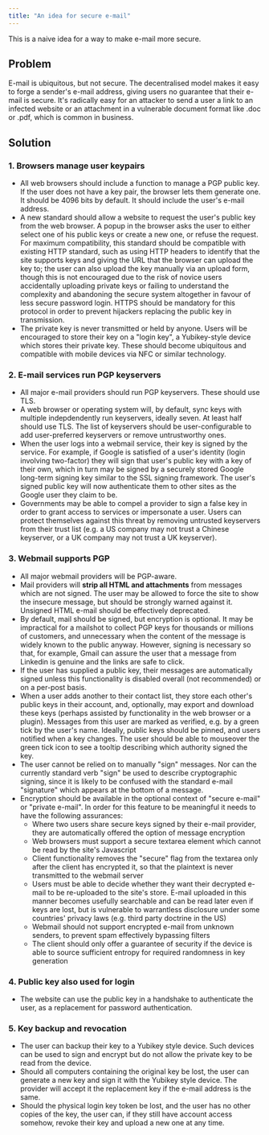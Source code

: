 ```yaml
---
title: "An idea for secure e-mail"
---
```


This is a naive idea for a way to make e-mail more secure.

## Problem

E-mail is ubiquitous, but not secure. The decentralised model makes it easy to
forge a sender's e-mail address, giving users no guarantee that their e-mail is
secure. It's radically easy for an attacker to send a user a link to an infected
website or an attachment in a vulnerable document format like .doc or .pdf,
which is common in business.

## Solution

### 1. Browsers manage user keypairs

* All web browsers should include a function to manage a PGP public key. If the
user does not have a key pair, the browser lets them generate one. It should be
4096 bits by default. It should include the user's e-mail address.
* A new standard should allow a website to request the user's public key from
the web browser. A popup in the browser asks the user to either select one of
his public keys or create a new one, or refuse the request. For maximum
compatibility, this standard should be compatible with existing HTTP standard,
such as using HTTP headers to identify that the site supports keys and giving
the URL that the browser can upload the key to; the user can also upload the key
manually via an upload form, though this is not encouraged due to the risk of
novice users accidentally uploading private keys or failing to understand the
complexity and abandoning the secure system altogether in favour of less secure
password login. HTTPS should be mandatory for this protocol in order to prevent
hijackers replacing the public key in transmission.
* The private key is never transmitted or held by anyone. Users will be
encouraged to store their key on a "login key", a Yubikey-style device which
stores their private key. These should become ubiquitous and compatible with
mobile devices via NFC or similar technology.

### 2. E-mail services run PGP keyservers

* All major e-mail providers should run PGP keyservers. These should use TLS.
* A web browser or operating system will, by default, sync keys with multiple
indepdendently run keyservers, ideally seven. At least half should use TLS. The
list of keyservers should be user-configurable to add user-preferred keyservers
or remove untrustworthy ones.
* When the user logs into a webmail service, their key is signed by the service.
For example, if Google is satisfied of a user's identity (login involving
two-factor) they will sign that user's public key with a key of their own, which
in turn may be signed by a securely stored Google long-term signing key similar
to the SSL signing framework. The user's signed public key will now authenticate
them to other sites as the Google user they claim to be.
* Governments may be able to compel a provider to sign a false key in order to
grant access to services or impersonate a user. Users can protect themselves
against this threat by removing untrusted keyservers from their trust list (e.g.
a US company may not trust a Chinese keyserver, or a UK company may not trust a
UK keyserver).

### 3. Webmail supports PGP

* All major webmail providers will be PGP-aware.
* Mail providers will __strip all HTML and attachments__ from messages which are
not signed. The user may be allowed to force the site to show the insecure
message, but should be strongly warned against it. Unsigned HTML e-mail should
be effectively deprecated.
* By default, mail should be signed, but encryption is optional. It may be
impractical for a mailshot to collect PGP keys for thousands or millions of
customers, and unnecessary when the content of the message is widely known to
the public anyway. However, signing is necessary so that, for example, Gmail can
assure the user that a message from Linkedin is genuine and the links are safe
to click.
* If the user has supplied a public key, their messages are automatically signed
unless this functionality is disabled overall (not recommended) or on a per-post
basis.
* When a user adds another to their contact list, they store each other's public
keys in their account, and, optionally, may export and download these keys
(perhaps assisted by functionality in the web browser or a plugin). Messages
from this user are marked as verified, e.g. by a green tick by the user's name.
Ideally, public keys should be pinned, and users notified when a key changes.
The user should be able to mouseover the green tick icon to see a tooltip
describing which authority signed the key.
* The user cannot be relied on to manually "sign" messages. Nor can the
currently standard verb "sign" be used to describe cryptographic signing, since
it is likely to be confused with the standard e-mail "signature" which appears
at the bottom of a message.
* Encryption should be available in the optional context of "secure e-mail" or
"private e-mail". In order for this feature to be meaningful it needs to have
the following assurances:
  * Where two users share secure keys signed by their e-mail provider, they are
  automatically offered the option of message encryption
  * Web browsers must support a secure textarea element which cannot be read by
  the site's Javascript
  * Client functionality removes the "secure" flag from the textarea only after
  the client has encrypted it, so that the plaintext is never transmitted to the
  webmail server
  * Users must be able to decide whether they want their decrypted e-mail to be
  re-uploaded to the site's store. E-mail uploaded in this manner becomes
  usefully searchable and can be read later even if keys are lost, but is
  vulnerable to warrantless disclosure under some countries' privacy laws (e.g.
  third party doctrine in the US)
  * Webmail should not support encrypted e-mail from unknown senders, to prevent
  spam effectively bypassing filters
  * The client should only offer a guarantee of security if the device is able
  to source sufficient entropy for required randomness in key generation

### 4. Public key also used for login

* The website can use the public key in a handshake to authenticate the user, as
a replacement for password authentication.

### 5. Key backup and revocation

* The user can backup their key to a Yubikey style device. Such devices can be
used to sign and encrypt but do not allow the private key to be read from the
device.
* Should all computers containing the original key be lost, the user can
generate a new key and sign it with the Yubikey style device. The provider will
accept it the replacement key if the e-mail address is the same.
* Should the physical login key token be lost, and the user has no other copies
of the key, the user can, if they still have account access somehow, revoke
their key and upload a new one at any time.
